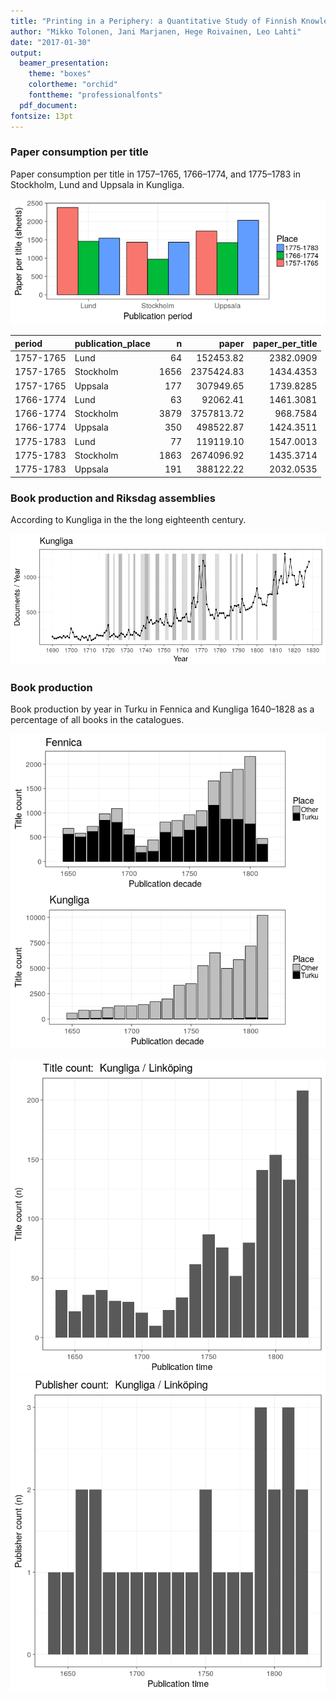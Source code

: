 ```yaml
---
title: "Printing in a Periphery: a Quantitative Study of Finnish Knowledge Production, 1640-1828"
author: "Mikko Tolonen, Jani Marjanen, Hege Roivainen, Leo Lahti"
date: "2017-01-30"
output: 
  beamer_presentation:
    theme: "boxes"
    colortheme: "orchid"
    fonttheme: "professionalfonts"
  pdf_document:
fontsize: 13pt
---
```










### Paper consumption per title

Paper consumption per title in 1757–1765, 1766–1774, and 1775–1783 in
Stockholm, Lund and Uppsala in Kungliga.

![plot of chunk paper_per_title](2017-manuscript/paper_per_title-1.png)

|period    |publication_place |    n|      paper| paper_per_title|
|:---------|:-----------------|----:|----------:|---------------:|
|1757-1765 |Lund              |   64|  152453.82|       2382.0909|
|1757-1765 |Stockholm         | 1656| 2375424.83|       1434.4353|
|1757-1765 |Uppsala           |  177|  307949.65|       1739.8285|
|1766-1774 |Lund              |   63|   92062.41|       1461.3081|
|1766-1774 |Stockholm         | 3879| 3757813.72|        968.7584|
|1766-1774 |Uppsala           |  350|  498522.87|       1424.3511|
|1775-1783 |Lund              |   77|  119119.10|       1547.0013|
|1775-1783 |Stockholm         | 1863| 2674096.92|       1435.3714|
|1775-1783 |Uppsala           |  191|  388122.22|       2032.0535|





### Book production and Riksdag assemblies

According to Kungliga in the the long eighteenth century.

![plot of chunk riksdar](2017-manuscript/riksdar-1.png)


### Book production

Book production by year in Turku in Fennica and Kungliga 1640–1828 as a percentage of all books in the catalogues. 

![plot of chunk bookprod](2017-manuscript/bookprod-1.png)


![plot of chunk linkoping](2017-manuscript/linkoping-1.png)![plot of chunk linkoping](2017-manuscript/linkoping-2.png)


